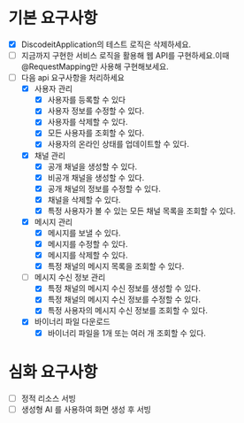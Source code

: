 # 기본 요구사항
- [x] DiscodeitApplication의 테스트 로직은 삭제하세요.
- [ ] 지금까지 구현한 서비스 로직을 활용해 웹 API를 구현하세요.이때 @RequestMapping만 사용해 구현해보세요.
- [ ] 다음 api 요구사항을 처리하세요
  - [x] 사용자 관리
    - [x] 사용자를 등록할 수 있다
    - [x] 사용자 정보를 수정할 수 있다.
    - [x] 사용자를 삭제할 수 있다.
    - [x] 모든 사용자를 조회할 수 있다.
    - [x] 사용자의 온라인 상태를 업데이트할 수 있다.
  - [x] 채널 관리
    - [x] 공개 채널을 생성할 수 있다.
    - [x] 비공개 채널을 생성할 수 있다.
    - [x] 공개 채널의 정보를 수정할 수 있다.
    - [x] 채널을 삭제할 수 있다.
    - [x] 특정 사용자가 볼 수 있는 모든 채널 목록을 조회할 수 있다.
  - [x] 메시지 관리
    - [x] 메시지를 보낼 수 있다.
    - [x] 메시지를 수정할 수 있다.
    - [x] 메시지를 삭제할 수 있다.
    - [x] 특정 채널의 메시지 목록을 조회할 수 있다.
  - [ ] 메시지 수신 정보 관리
    - [x] 특정 채널의 메시지 수신 정보를 생성할 수 있다.
    - [x] 특정 채널의 메시지 수신 정보를 수정할 수 있다.
    - [x] 특정 사용자의 메시지 수신 정보를 조회할 수 있다.
  - [x] 바이너리 파일 다운로드
    - [x] 바이너리 파일을 1개 또는 여러 개 조회할 수 있다.

# 심화 요구사항
- [ ] 정적 리소스 서빙
- [ ] 생성형 AI 를 사용하여 화면 생성 후 서빙

